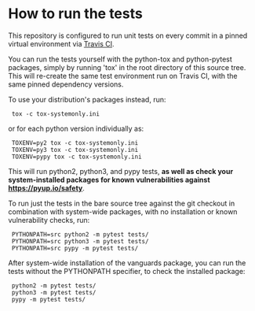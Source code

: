 # How to run the tests

This repository is configured to run unit tests on every commit in a pinned
virtual environment via [Travis CI](https://travis-ci.org/mikeperry-tor/vanguards/).

You can run the tests yourself with the python-tox and python-pytest packages,
simply by running 'tox' in the root directory of this source tree. This will
re-create the same test environment run on Travis CI, with the same pinned
dependency versions.

To use your distribution's packages instead, run:

```
 tox -c tox-systemonly.ini
```

or for each python version individually as:

```
 TOXENV=py2 tox -c tox-systemonly.ini
 TOXENV=py3 tox -c tox-systemonly.ini
 TOXENV=pypy tox -c tox-systemonly.ini
```


This will run python2, python3, and pypy tests, **as well as check your
system-installed packages for known vulnerabilities against
https://pyup.io/safety**.

To run just the tests in the bare source tree against the git checkout in
combination with system-wide packages, with no installation or known
vulnerability checks, run:

```
 PYTHONPATH=src python2 -m pytest tests/
 PYTHONPATH=src python3 -m pytest tests/
 PYTHONPATH=src pypy -m pytest tests/ 
```

After system-wide installation of the vanguards package, you can run the tests
without the PYTHONPATH specifier, to check the installed package:

```
 python2 -m pytest tests/
 python3 -m pytest tests/
 pypy -m pytest tests/ 
```
